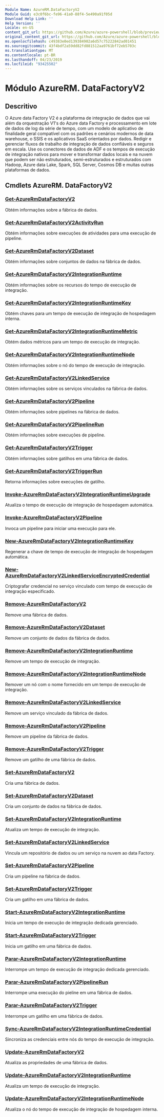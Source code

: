 ```yaml
---
Module Name: AzureRM.DataFactoryV2
Module Guid: e3c0f6bc-fe96-41a0-88f4-5e490a91f05d
Download Help Link: ''
Help Version: ''
Locale: en-US
content_git_url: https://github.com/Azure/azure-powershell/blob/preview/src/ResourceManager/DataFactoryV2/Commands.DataFactoryV2/help/AzureRM.DataFactoryV2.md
original_content_git_url: https://github.com/Azure/azure-powershell/blob/preview/src/ResourceManager/DataFactoryV2/Commands.DataFactoryV2/help/AzureRM.DataFactoryV2.md
ms.openlocfilehash: c49383e0ed139384902a6d57c75222842ad01451
ms.sourcegitcommit: 43f4bdf2a59dd82fd881512aa9761bf72eb5703c
ms.translationtype: MT
ms.contentlocale: pt-BR
ms.lasthandoff: 04/23/2019
ms.locfileid: "93425502"
---
```

# Módulo AzureRM. DataFactoryV2
## Descritivo
O Azure data Factory V2 é a plataforma de integração de dados que vai além da orquestração V1's do Azure data Factory e processamento em lote de dados de log da série de tempo, com um modelo de aplicativo de finalidade geral compatível com os padrões e cenários modernos de data warehouse, o SSIS e os aplicativos SaaS orientados por dados. Redigir e gerenciar fluxos de trabalho de integração de dados confiáveis e seguros em escala. Use os conectores de dados de ADF e os tempos de execução de integração nativos para mover e transformar dados locais e na nuvem que podem ser não estruturados, semi-estruturados e estruturados com Hadoop, Azure data Lake, Spark, SQL Server, Cosmos DB e muitas outras plataformas de dados.

## Cmdlets AzureRM. DataFactoryV2
### [Get-AzureRmDataFactoryV2](Get-AzureRmDataFactoryV2.md)
Obtém informações sobre a fábrica de dados.

### [Get-AzureRmDataFactoryV2ActivityRun](Get-AzureRmDataFactoryV2ActivityRun.md)
Obtém informações sobre execuções de atividades para uma execução de pipeline.

### [Get-AzureRmDataFactoryV2Dataset](Get-AzureRmDataFactoryV2Dataset.md)
Obtém informações sobre conjuntos de dados na fábrica de dados.

### [Get-AzureRmDataFactoryV2IntegrationRuntime](Get-AzureRmDataFactoryV2IntegrationRuntime.md)
Obtém informações sobre os recursos do tempo de execução de integração.

### [Get-AzureRmDataFactoryV2IntegrationRuntimeKey](Get-AzureRmDataFactoryV2IntegrationRuntimeKey.md)
Obtém chaves para um tempo de execução de integração de hospedagem interna.

### [Get-AzureRmDataFactoryV2IntegrationRuntimeMetric](Get-AzureRmDataFactoryV2IntegrationRuntimeMetric.md)
Obtém dados métricos para um tempo de execução de integração. 

### [Get-AzureRmDataFactoryV2IntegrationRuntimeNode](Get-AzureRmDataFactoryV2IntegrationRuntimeNode.md)
Obtém informações sobre o nó do tempo de execução de integração.

### [Get-AzureRmDataFactoryV2LinkedService](Get-AzureRmDataFactoryV2LinkedService.md)
Obtém informações sobre os serviços vinculados na fábrica de dados.

### [Get-AzureRmDataFactoryV2Pipeline](Get-AzureRmDataFactoryV2Pipeline.md)
Obtém informações sobre pipelines na fábrica de dados.

### [Get-AzureRmDataFactoryV2PipelineRun](Get-AzureRmDataFactoryV2PipelineRun.md)
Obtém informações sobre execuções de pipeline.

### [Get-AzureRmDataFactoryV2Trigger](Get-AzureRmDataFactoryV2Trigger.md)
Obtém informações sobre gatilhos em uma fábrica de dados.

### [Get-AzureRmDataFactoryV2TriggerRun](Get-AzureRmDataFactoryV2TriggerRun.md)
Retorna informações sobre execuções de gatilho.

### [Invoke-AzureRmDataFactoryV2IntegrationRuntimeUpgrade](Invoke-AzureRmDataFactoryV2IntegrationRuntimeUpgrade.md)
Atualiza o tempo de execução de integração de hospedagem automática.

### [Invoke-AzureRmDataFactoryV2Pipeline](Invoke-AzureRmDataFactoryV2Pipeline.md)
  Invoca um pipeline para iniciar uma execução para ele.

### [New-AzureRmDataFactoryV2IntegrationRuntimeKey](New-AzureRmDataFactoryV2IntegrationRuntimeKey.md)
Regenerar a chave de tempo de execução de integração de hospedagem automática.

### [New-AzureRmDataFactoryV2LinkedServiceEncryptedCredential](New-AzureRmDataFactoryV2LinkedServiceEncryptedCredential.md)
Criptografar credencial no serviço vinculado com tempo de execução de integração especificado.

### [Remove-AzureRmDataFactoryV2](Remove-AzureRmDataFactoryV2.md)
Remove uma fábrica de dados.

### [Remove-AzureRmDataFactoryV2Dataset](Remove-AzureRmDataFactoryV2Dataset.md)
Remove um conjunto de dados da fábrica de dados.

### [Remove-AzureRmDataFactoryV2IntegrationRuntime](Remove-AzureRmDataFactoryV2IntegrationRuntime.md)
Remove um tempo de execução de integração.

### [Remove-AzureRmDataFactoryV2IntegrationRuntimeNode](Remove-AzureRmDataFactoryV2IntegrationRuntimeNode.md)
Remover um nó com o nome fornecido em um tempo de execução de integração.

### [Remove-AzureRmDataFactoryV2LinkedService](Remove-AzureRmDataFactoryV2LinkedService.md)
Remove um serviço vinculado da fábrica de dados.

### [Remove-AzureRmDataFactoryV2Pipeline](Remove-AzureRmDataFactoryV2Pipeline.md)
Remove um pipeline da fábrica de dados.

### [Remove-AzureRmDataFactoryV2Trigger](Remove-AzureRmDataFactoryV2Trigger.md)
Remove um gatilho de uma fábrica de dados.

### [Set-AzureRmDataFactoryV2](Set-AzureRmDataFactoryV2.md)
Cria uma fábrica de dados.

### [Set-AzureRmDataFactoryV2Dataset](Set-AzureRmDataFactoryV2Dataset.md)
Cria um conjunto de dados na fábrica de dados.

### [Set-AzureRmDataFactoryV2IntegrationRuntime](Set-AzureRmDataFactoryV2IntegrationRuntime.md)
Atualiza um tempo de execução de integração.

### [Set-AzureRmDataFactoryV2LinkedService](Set-AzureRmDataFactoryV2LinkedService.md)
Vincula um repositório de dados ou um serviço na nuvem ao data Factory.

### [Set-AzureRmDataFactoryV2Pipeline](Set-AzureRmDataFactoryV2Pipeline.md)
Cria um pipeline na fábrica de dados.

### [Set-AzureRmDataFactoryV2Trigger](Set-AzureRmDataFactoryV2Trigger.md)
Cria um gatilho em uma fábrica de dados.

### [Start-AzureRmDataFactoryV2IntegrationRuntime](Start-AzureRmDataFactoryV2IntegrationRuntime.md)
Inicia um tempo de execução de integração dedicada gerenciado.

### [Start-AzureRmDataFactoryV2Trigger](Start-AzureRmDataFactoryV2Trigger.md)
Inicia um gatilho em uma fábrica de dados.

### [Parar-AzureRmDataFactoryV2IntegrationRuntime](Stop-AzureRmDataFactoryV2IntegrationRuntime.md)
Interrompe um tempo de execução de integração dedicada gerenciado.

### [Parar-AzureRmDataFactoryV2PipelineRun](Stop-AzureRmDataFactoryV2PipelineRun.md)
Interrompe uma execução do pieline em uma fábrica de dados.

### [Parar-AzureRmDataFactoryV2Trigger](Stop-AzureRmDataFactoryV2Trigger.md)
Interrompe um gatilho em uma fábrica de dados.

### [Sync-AzureRmDataFactoryV2IntegrationRuntimeCredential](Sync-AzureRmDataFactoryV2IntegrationRuntimeCredential.md)
Sincroniza as credenciais entre nós do tempo de execução de integração.

### [Update-AzureRmDataFactoryV2](Update-AzureRmDataFactoryV2.md)
Atualiza as propriedades de uma fábrica de dados.

### [Update-AzureRmDataFactoryV2IntegrationRuntime](Update-AzureRmDataFactoryV2IntegrationRuntime.md)
Atualiza um tempo de execução de integração.

### [Update-AzureRmDataFactoryV2IntegrationRuntimeNode](Update-AzureRmDataFactoryV2IntegrationRuntimeNode.md)
Atualiza o nó do tempo de execução de integração de hospedagem interna.

